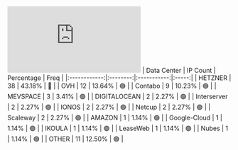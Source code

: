 ![Diagramm](https://github.com/obajay/StateSync-snapshots/blob/main/Projects/Planq/1/README.md)
| Data Center | IP Count | Percentage | Freq |
|:------------:|:--------:|:-----------:|:-----:|
| HETZNER | 38 | 43.18% | 🔴 |
| OVH | 12 | 13.64% | 🟢 |
| Contabo | 9 | 10.23% | 🟢 |
| MEVSPACE | 3 | 3.41% | 🟢 |
| DIGITALOCEAN | 2 | 2.27% | 🟢 |
| Interserver | 2 | 2.27% | 🟢 |
| IONOS | 2 | 2.27% | 🟢 |
| Netcup | 2 | 2.27% | 🟢 |
| Scaleway | 2 | 2.27% | 🟢 |
| AMAZON | 1 | 1.14% | 🟢 |
| Google-Cloud | 1 | 1.14% | 🟢 |
| IKOULA | 1 | 1.14% | 🟢 |
| LeaseWeb | 1 | 1.14% | 🟢 |
| Nubes | 1 | 1.14% | 🟢 |
| OTHER | 11 | 12.50% | 🟢 |